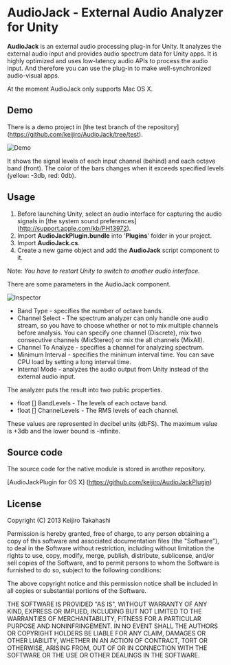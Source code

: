 AudioJack - External Audio Analyzer for Unity
=============================================

**AudioJack** is an external audio processing plug-in for Unity.
It analyzes the external audio input and provides audio spectrum data for
Unity apps. It is highly optimized and uses low-latency audio APIs to process
the audio input. And therefore you can use the plug-in to make
well-synchronized audio-visual apps.

At the moment AudioJack only supports Mac OS X.

Demo
----

There is a demo project in [the test branch of the repository]
(https://github.com/keijiro/AudioJack/tree/test).

![Demo](http://keijiro.github.io/AudioJack/demo.png)

It shows the signal levels of each input channel (behind) and each octave
band (front). The color of the bars changes when it exceeds specified levels
(yellow: -3db, red: 0db).

Usage
-----

1. Before launching Unity, select an audio interface for capturing the
   audio signals in [the system sound preferences]
   (http://support.apple.com/kb/PH13972).
2. Import **AudioJackPlugin.bundle** into '**Plugins**' folder in
   your project.
3. Import **AudioJack.cs**.
4. Create a new game object and add the **AudioJack** script component to it.

Note: *You have to restart Unity to switch to another audio interface.*

There are some parameters in the AudioJack component.

![Inspector](http://keijiro.github.io/AudioJack/inspector.png)

- Band Type - specifies the number of octave bands.
- Channel Select - The spectrum analyzer can only handle one audio stream, so
  you have to choose whether or not to mix multiple channels before analysis.
  You can specify one channel (Discrete), mix two consecutive channels
  (MixStereo) or mix the all channels (MixAll).
- Channel To Analyze - specifies a channel for analyzing spectrum.
- Minimum Interval - specifies the minimum interval time. You can save CPU
  load by setting a long interval time.
- Internal Mode - analyzes the audio output from Unity instead of the
  external audio input.

The analyzer puts the result into two public properties.

- float [] BandLevels - The levels of each octave band.
- float [] ChannelLevels - The RMS levels of each channel.

These values are represented in decibel units (dbFS). The maximum value is
+3db and the lower bound is -infinite.

Source code
-----------

The source code for the native module is stored in another repository.

[AudioJackPlugin for OS X]
(https://github.com/keijiro/AudioJackPlugin)

License
-------

Copyright (C) 2013 Keijiro Takahashi

Permission is hereby granted, free of charge, to any person obtaining a copy of
this software and associated documentation files (the "Software"), to deal in
the Software without restriction, including without limitation the rights to
use, copy, modify, merge, publish, distribute, sublicense, and/or sell copies of
the Software, and to permit persons to whom the Software is furnished to do so,
subject to the following conditions:

The above copyright notice and this permission notice shall be included in all
copies or substantial portions of the Software.

THE SOFTWARE IS PROVIDED "AS IS", WITHOUT WARRANTY OF ANY KIND, EXPRESS OR
IMPLIED, INCLUDING BUT NOT LIMITED TO THE WARRANTIES OF MERCHANTABILITY, FITNESS
FOR A PARTICULAR PURPOSE AND NONINFRINGEMENT. IN NO EVENT SHALL THE AUTHORS OR
COPYRIGHT HOLDERS BE LIABLE FOR ANY CLAIM, DAMAGES OR OTHER LIABILITY, WHETHER
IN AN ACTION OF CONTRACT, TORT OR OTHERWISE, ARISING FROM, OUT OF OR IN
CONNECTION WITH THE SOFTWARE OR THE USE OR OTHER DEALINGS IN THE SOFTWARE.
